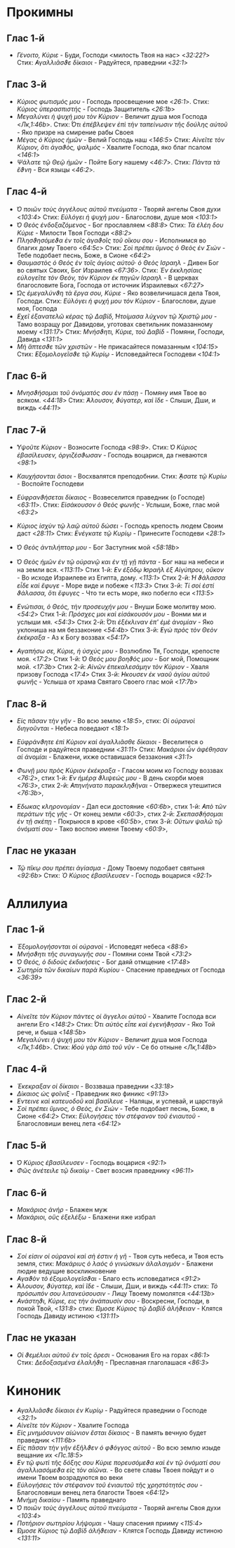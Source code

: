 
# Прокимны

## Глас 1-й

- *Γένοιτο, Κύριε* - Буди, Господи <милость Твоя на нас> <*32:22?*>
Стих: *̓Αγαλλιᾶσϑε δίκαιοι* - Радуйтеся, праведнии <*32:1*>

## Глас 3-й

- *Κύριος φωτισμός μου* - Господь просвещение мое <*26:1*>. 
Стих: *Κύριος ὑπερασπιστής* - Господь Защититель <*26:1b*>
- *Μεγαλύνει ἡ ψυχή μου τὸν Κύριον* - Величит душа моя Господа <*Лк,1:46b*>. 
Стих: *̔́Οτι ἐπέβλεψεν ἐπὶ τὴν ταπείνωσιν τῆς δούλης αὐτοῦ* - Яко призре на смирение рабы Своея
- *Μέγας ὁ Κύριος ἡμῶν* - Велий Господь наш <*146:5*>
Стих: *Αἰνεῖτε τὸν Κύριον, ὅτι ἀγαϑὸς, ψαλμός* - Хвалите Господа, яко благ псалом <*146:1*>
- *Ψάλατε τῷ Θεῷ ἡμῶν* - Пойте Богу нашему <*46:7*>. 
Стих: *Πάντα τὰ ἔϑνη* - Вси языцы <*46:2*>.

## Глас 4-й

- *̔Ο ποιῶν τοὺς ἀγγέλους αὐτοῦ πνεύματα* - Творяй ангелы Своя духи <*103:4*>
Стих: *Εὐλόγει ἡ ψυχή μου* - Благослови, душе моя <*103:1*>
- *̔Ο Θεὸς ἐνδοξαζόμενος* - Бог прославляем <*88:8*>
Стих: *Τὰ ἐλέη δου Κύριε* - Милости Твоя Господи <*88:2*>
- *Πλησϑησόμεϑα ἐν τοῖς ἀγαϑοῖς τοῦ οἴκου σου* - Исполнимся во благих дому Твоего <*64:5c*>
Стих: *Σοὶ πρἐπει ὕμνος ὁ Θεὸς ἐν Σιών* - Тебе подобает песнь, Боже, в Сионе <*64:2*>
- *Θαυμαστὸς ὁ Θεός ἐν τοῖς ἁγίοις αὐτοῦ· ὁ Θεὸς Ισραηλ* - Дивен Бог во святых Своих, Бог Израилев <*67:36*>. 
Стих: *Ἐν ἐκκλησίαις εὐλογεῖτε τὸν Θεόν, τὸν Κύριον ἐκ πηγῶν Ισραηλ* - В церквах благословите Бога, Господа от источник Израилевых <*67:27*>
- *̔Ως ἐμεγαλύνϑη τὰ ἔργα σου, Κύριε* - Яко возвеличишася дела Твоя, Господи. 
Стих: *Εὐλόγει ἡ φυχή μου τόν Κύριον* - Благослови, душе моя, Господа
- *̓Εχεῖ ἐξανατελῶ κέρας τῷ Δαβίδ, ̔Ητοίμασα λύχνον τῷ Χριστῷ μου* - Тамо возращу рог Давидови, уготовах светильник помазанному моему <*131:17*>
Стих: *Μνήσϑητι, Κύριε, τοῦ Δαβίδ* - Помяни, Господи, Давида <*131:1*>
- *Μὴ ἅπτεσϑε τῶν χριστῶν* - Не прикасайтеся помазанным <*104:15*>
Стих: *̓Εξομολογεῖσϑε τῷ Κυρίῳ* - Исповедайтеся Господеви <*104:1*>

## Глас 6-й

- *Μνησϑήσομαι τοῦ ὀνόματός σου ἐν πάσῃ* - Помяну имя Твое во всяком. <*44:18*>
Стих: *̓́Αλουσον, ϑύγατερ, καὶ ἴδε* - Слыши, Дши, и виждь <*44:11*>


## Глас 7-й

- *̔Υψοῦτε Κὺριον* - Возносите Господа <*98:9*>. 
Стих: *̔Ο Κύριος ἐβασίλευσεν, ὀργιζέσϑωσαν* - Господь воцарися, да гневаются <*98:1*>
- *Καυχήσονται ὅσιοι* - Восхвалятся преподобнии. Стих: *̓́ᾼσατε τῷ Κυρίω* - Воспойте Господеви
- *Εὐφρανϑήσεται δίκαιος* - Возвеселится праведник (о Господе) <*63:11*>. 
Стих: *Εἰσάκουσον ὁ Θεὸς φωνῆς* - Услыши, Боже, глас мой <*63:2*>
- *Κύριος ἰσχὺν τῷ λαῷ αὐτοῦ δώσει* - Господь крепость людем Своим даст <*28:11*>
Стих: *̓Ενέγκατε τῷ Κυρίῳ* - Принесите Господеви <*28:1*>
- *̔Ο Θεὸς ἀντιλήπτορ μου* - Бог Заступник мой <*58:18b*>

- *̔Ο Θεὸς ἡμῶν ἐν τῷ οὐρανῷ και ἐν τῇ γῇ πάντα* - Бог наш на небеси и на земли вся.  <*113:11*>
Стих 1-й: *̓Εν ἐξόδῳ ̓Ισραὴλ ἐξ Αἰγύπρου, οὔκον* - Во исходе Израилеве из Египта, дому. <*113:1*> 
Стих 2-й: *̔Η ϑάλασσα εἶδε καὶ ἔφυγε* - Море виде и побеже <*113:3*>
Стих 3-й: *Τί σοί ἐστί ϑάλασσα, ὅτι ἔφυγες* - Что ти есть море, яко побегло еси <*113:5*>
- *̓Ενώτισαι, ὁ Θεός, τὴν προσευχήν μου* - Внуши Боже молитву мою.  <*54:2*>
Стих 1-й: *Πρόσχες μοι καὶ εἰσάκουσόν μου* - Вонми ми и услыши мя. <*54:3*> 
Стих 2-й: *̔́Οτι ἐξέκλιναν ἐπ' ἐμὲ ἀνομίαν* - Яко уклониша на мя беззаконие <*54:4b*>
Стих 3-й: *̓Εγὼ πρὸς τὸν Θεὸν ἐκέκραξα* - Аз к Богу воззвах <*54:17*>
- *̓Αγαπήσω σε, Κύριε, ἡ ὐσχύς μου* - Возлюблю Тя, Господи, крепосте моя. <*17:2*>
Стих 1-й: *̔Ο Θεός μου βοηϑός μου* - Бог мой, Помощник мой. <*17:3b*> 
Стих 2-й: *Αἰνῶν ἐπεκαλεσάμην τὸν Κύριον* - Хваля призову Господа <*17:4*>
Стих 3-й: *̓́Ηκουσεν ἐκ ναοῦ ἁγίου αὐτοῦ φωνῆς* - Услыша от храма Святаго Своего глас мой <*17:7b*>

## Глас 8-й

- *Εἰς πᾶσαν τὴν γῆν* - Во всю землю <*18:5*>, 
стих: *Οἱ οὐρανοὶ διηγοῦνται* - Небеса поведают <*18:1*>

- *Εὐφράνϑητε ἐπὶ Κύριον καὶ ἀγαλλιᾶσθε δίκαιοι* - Веселитеся о Господе и радуйтеся праведнии <*31:11*>
Стих: *Μακάριοι ὧν ἀφέθησαν αἱ ἀνομίαι* - Блажени, ихже оставишася беззакония <*31:1*>

- *Φωνῇ μου πρὸς Κύριον ἐκέκραξα* - Гласом моим ко Господу воззвах <*76:2*>, 
стих 1-й: *̓Εν ἡμέρᾳ ϑλιψεώς μου* - В день скорби моея  <*76:3*>,
стих 2-й: *̓Απηνήνατο παρακληϑῆναι* - Отвержеся утешитися  <*76:3b*>,
- *̓́Εδωκας κληρονομίαν* - Дал еси достояние <*60:6b*>, 
стих 1-й: *̓Απὸ τῶν περάτων τῆς γῆς* - От конец земли <*60:3*>,
стих 2-й: *Σκεπασϑήσομαι ἐν τῇ σκέπῃ* - Покрыюся в крове  <*60:5b*>,
стих 3-й: *Οὕτων ψαλῶ τῷ ὀνόματί σου* - Тако воспою имени Твоему  <*60:9*>,

## Глас не указан

- *Τῷ πἴκῳ σου πρέπει ἁγίασμα* - Дому Твоему подобает святыня <*92:6b*>
Стих: *Ὁ Κύριος ἐβασίλευσεν* - Господь воцарися <*92:1*>

# Аллилуиа

## Глас 1-й

- *Ἐξομολογήσονται οἱ οὐρανοὶ* - Исповедят небеса <*88:6*>
- *Μνήσϑητι τῆς συναγωγῆς σου* - Помяни сонм Твой <*73:2*>
- *̔Ο Θεός, ὁ διδοὺς ἐκδικήσεις* - Бог даяй отмщение <*17:48*>
- *Σωτηρία τῶν δικαίων παρὰ Κυρίου* - Спасение праведных от Господа <*36:39*>

## Глас 2-й

- *Αἰνεῖτε τὸν Κύριον πάντες οἱ ἄγγελοι αὐτοῦ* - Хвалите Господа вси ангели Его <*148:2*>
Стих: *̔́Οτι αὐτὸς εἶπε καὶ ἐγενήϑησαν* - Яко Той рече, и быша <*148:5b*>
- *Μεγαλύνει ἡ ψυχή μου τὸν Κύριον* - Величит душа моя Господа <*Лк,1:46b*>. 
Стих: *̓Ιδοὺ γὰρ ἀπὸ τοῦ νῦν* - Се бо отныне <*Лк,1:48b*>

## Глас 4-й

- *Ἐκεκραξαν οἱ δίκαιοι* - Воззваша праведнии <*33:18*>
- *Δίκαιος ὡς φοῖνιξ* - Праведник яко финикс <*91:13*>
- *̓́Εντεινε καὶ κατευοδοῦ καὶ βασίλευε* - Наляцы, и успевай, и царствуй
- *Σοὶ πρέπει ὕμνος, ὁ Θεὸς, ἐν Σιών* - Тебе подобает песнь, Боже, в Сионе <*64:2*>
Стих: *Εὐλογήσεις τὸν στέφανον τοῦ ἐνιαυτοῦ* - Благословиши венец лета <*64:12*>

## Глас 5-й

- *̔Ο Κύριος ἐβασίλευσεν* - Господь воцарися <*92:1*>
- *Φῶς ἀνέτειλε τῷ δικαίῳ* - Свет возсия праведнику <*96:11*>

## Глас 6-й

- *Μακάριος ἀνήρ* - Блажен муж
- *Μακάριοι, οὕς ἐξελέξω* - Блажени яже избрал

## Глас 8-й

- *Σοί εἰσιν οἱ οὐρανοὶ καὶ σὴ ἐστιν ἡ γῆ* - Твоя суть небеса, и Твоя есть земля, 
стих: *Μακάριυς ὁ λαός ὁ γινώσκων ἀλαλαγμόν* - Блажени людие ведущие воскликновение
- *̓Αγαϑὸν τὸ ἐξομολογεῖσϑαι* - Благо есть исповедатися <*91:2*>
- *̓́Αλουσον, ϑύγατερ, καὶ ἴδε* - Слыши, Дши, и виждь <*44:11*>
стих: *Τὸ πρόσωπόν σου λιτανεύσουσιν* - Лицу Твоему помолятся <*44:13b*>
- *̓Ανάστηϑι, Κύριε, εις τὴν ἀνάπαυσίν σου* - Воскресни, Господи, в покой Твой, <*131:8*> 
стих: *̓́Ωμοσε Κύριος τῷ Δαβίδ ἀλήϑειαν* - Клятся Господь Давиду истиною <*131:11*>

## Глас не указан

- *Οἱ ϑεμέλιοι αὐτοῦ ἐν τοῖς ὄρεσι* - Основания Его на горах <*86:1*>
Стих: *Δεδοξασμένα ἐλαλήϑη* - Преславная глаголашася <*86:3*>

# Киноник

- *̓Αγαλλιᾶσϑε δίκαιοι ἐν Κυρίῳ* - Радуйтеся праведнии о Господе <*32:1*>
- *Αἰνεῖτε τὸν Κύριον* - Хвалите Господа
- *Εἰς μνημόσυνον αἰώνιον ἔσται δίκαιος* - В память вечную будет праведник <*111:6b*>
- *Εἰς πᾶσαν τὴν γῆν ἐξῆλϑεν ὁ φϑόγγος αὐτοῦ* - Во всю землю изыде вещание их <*Пс.18:5*>
- *̓Εν τῷ φωτὶ τῆς δόξης σου Κύριε πορευσόμεϑα καὶ ἐν τῷ ὀνόματί σου ἀγαλλιασόμεϑα εἰς τὸν αἰῶνα.* - Во свете славы Твоея пойдут и о имени Твоем возрадуются во веки
- *Εὐλογήσεις τὸν στέφανον τοῦ ἐνιαυτοῦ τῆς χρηστότητός σου* - Благословиши венец лета благости Твоея <*64:12*>
- *Μνήμη δικαίου* - Память праведнаго
- *̔Ο ποιῶν τοὺς ἀγγέλους αὐτοῦ πνεύματα* - Творяй ангелы Своя духи <*103:4*>
- *Ποτήριον σωτηρίου λήψομαι* - Чашу спасения прииму <*115:4*>
- *̓́Ωμοσε Κύριος τῷ Δαβίδ ἀλήϑειαν* - Клятся Господь Давиду истиною <*131:11*> 
